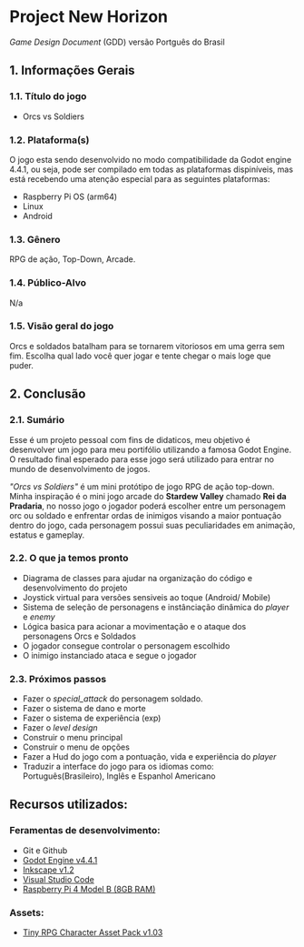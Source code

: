 # Project New Horizon

*Game Design Document* (GDD) versão Portguês do Brasil

## 1. Informações Gerais

### 1.1. Título do jogo

* Orcs vs Soldiers

### 1.2. Plataforma(s)

O jogo esta sendo desenvolvido no modo compatibilidade da Godot engine 4.4.1, ou seja, pode ser compilado em todas as plataformas dispiníveis, mas está recebendo uma atenção especial para as seguintes plataformas:

* Raspberry Pi OS (arm64)
* Linux
* Android

### 1.3. Gênero

RPG de ação, Top-Down, Arcade.

### 1.4. Público-Alvo

N/a

### 1.5. Visão geral do jogo

Orcs e soldados batalham para se tornarem vitoriosos em uma gerra sem fim. Escolha qual lado você quer jogar e tente chegar o mais loge que puder.

## 2. Conclusão

### 2.1. Sumário

Esse é um projeto pessoal com fins de didaticos, meu objetivo é desenvolver um jogo para meu portifólio utilizando a famosa Godot Engine. O resultado final esperado para esse jogo será utilizado para entrar no mundo de desenvolvimento de jogos.

*"Orcs vs Soldiers"* é um mini protótipo de jogo RPG de ação top-down. Minha inspiração é o mini jogo arcade do **Stardew Valley** chamado **Rei da Pradaria**, no nosso jogo o jogador poderá escolher entre um personagem orc ou soldado e enfrentar ordas de inimigos visando a maior pontuação dentro do jogo, cada personagem possui suas peculiaridades em animação, estatus e gameplay.

### 2.2. O que ja temos pronto

* Diagrama de classes para ajudar na organização do código e desenvolvimento do projeto
* Joystick virtual para versões sensiveis ao toque (Android/ Mobile)
* Sistema de seleção de personagens e instânciação dinâmica do *player* e *enemy*
* Lógica basica para acionar a movimentação e o ataque dos personagens Orcs e Soldados
* O jogador consegue controlar o personagem escolhido
* O inimigo instanciado ataca e segue o jogador

### 2.3. Próximos passos
* Fazer o *special_attack* do personagem soldado.
* Fazer o sistema de dano e morte
* Fazer o sistema de experiência (exp)
* Fazer o *level design*
* Construir o menu principal
* Construir o menu de opções
* Fazer a Hud do jogo com a pontuação, vida e experiência do *player*
* Traduzir a interface do jogo para os idiomas como: Português(Brasileiro), Inglês e Espanhol Americano

## Recursos utilizados:

### Feramentas de desenvolvimento:

* Git e Github
* [Godot Engine v4.4.1](https://godotengine.org/)
* [Inkscape v1.2](https://inkscape.org/pt-br/)
* [Visual Studio Code](https://code.visualstudio.com/)
* [Raspberry Pi 4 Model B (8GB RAM)](https://www.raspberrypi.com/)

### Assets:

* [Tiny RPG Character Asset Pack v1.03](https://zerie.itch.io/tiny-rpg-character-asset-pack)